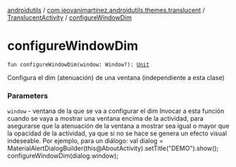 [androidutils](../../index.md) / [com.jeovanimartinez.androidutils.themes.translucent](../index.md) / [TranslucentActivity](index.md) / [configureWindowDim](./configure-window-dim.md)

# configureWindowDim

`fun configureWindowDim(window: Window?): `[`Unit`](https://kotlinlang.org/api/latest/jvm/stdlib/kotlin/-unit/index.html)

Configura el dim (atenuación) de una ventana (independiente a esta clase)

### Parameters

`window` - ventana de la que se va a configurar el dim
Invocar a esta función cuando se vaya a mostrar una ventana encima de la actividad, para asegurarse que la atenuación
de la ventana a mostrar sea igual o mayor que la opacidad de la actividad, ya que si no se hace se genera
un efecto visual indeseable.
Por ejemplo, para un diálogo:
val dialog = MaterialAlertDialogBuilder(this@AboutActivity).setTitle("DEMO").show();
configureWindowDim(dialog.window);